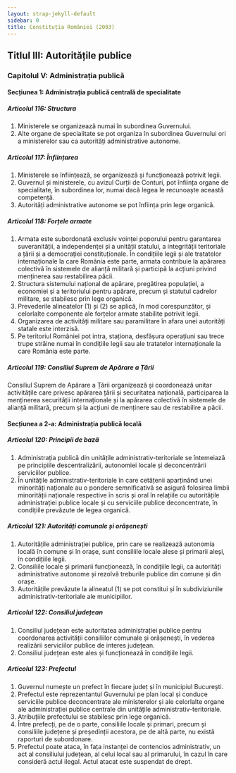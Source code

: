 ```yaml
---
layout: strap-jekyll-default
sidebar: 0
title: Constituția României (2003)
---
```


## Titlul III: Autoritățile publice

### Capitolul V: Administrația publică

#### Secțiunea 1: Administrația publică centrală de specialitate

##### **Articolul 116**: *Structura*

1. Ministerele se organizează numai în subordinea Guvernului.
1. Alte organe de specialitate se pot organiza în subordinea Guvernului ori a ministerelor sau ca autorități administrative autonome.

##### **Articolul 117**: *Înființarea*

1. Ministerele se înființează, se organizează și funcționează potrivit legii.
1. Guvernul și ministerele, cu avizul Curții de Conturi, pot înființa organe de specialitate, în subordinea lor, numai dacă legea le recunoaște această competență.
1. Autorități administrative autonome se pot înființa prin lege organică.

##### **Articolul 118**: *Forțele armate*

1. Armata este subordonată exclusiv voinței poporului pentru garantarea suveranității, a independenței și a unității statului, a integrității teritoriale a țării și a democrației constituționale. În condițiile legii și ale tratatelor internaționale la care România este parte, armata contribuie la apărarea colectivă în sistemele de alianță militară și participă la acțiuni privind menținerea sau restabilirea păcii.
1. Structura sistemului național de apărare, pregătirea populației, a economiei și a teritoriului pentru apărare, precum și statutul cadrelor militare, se stabilesc prin lege organică.
1. Prevederile alineatelor (1) și (2) se aplică, în mod corespunzător, și celorlalte componente ale forțelor armate stabilite potrivit legii.
1. Organizarea de activități militare sau paramilitare în afara unei autorități statale este interzisă.
1. Pe teritoriul României pot intra, staționa, desfășura operațiuni sau trece trupe străine numai în condițiile legii sau ale tratatelor internaționale la care România este parte.

##### **Articolul 119**: *Consiliul Suprem de Apărare a Țării*

Consiliul Suprem de Apărare a Țării organizează și coordonează unitar activitățile care privesc apărarea țării și securitatea națională, participarea la menținerea securității internaționale și la apărarea colectivă în sistemele de alianță militară, precum și la acțiuni de menținere sau de restabilire a păcii.

#### Secțiunea a 2-a: Administrația publică locală

##### **Articolul 120**: *Principii de bază*

1. Administrația publică din unitățile administrativ-teritoriale se întemeiază pe principiile descentralizării, autonomiei locale și deconcentrării serviciilor publice.
1. În unitățile administrativ-teritoriale în care cetățenii aparținând unei minorități naționale au o pondere semnificativă se asigură folosirea limbii minorității naționale respective în scris și oral în relațiile cu autoritățile administrației publice locale și cu serviciile publice deconcentrate, în condițiile prevăzute de legea organică.

##### **Articolul 121**: *Autorități comunale și orășenești*

1. Autoritățile administrației publice, prin care se realizează autonomia locală în comune și în orașe, sunt consiliile locale alese și primarii aleși, în condițiile legii.
1. Consiliile locale și primarii funcționează, în condițiile legii, ca autorități administrative autonome și rezolvă treburile publice din comune și din orașe.
1. Autoritățile prevăzute la alineatul (1) se pot constitui și în subdiviziunile administrativ-teritoriale ale municipiilor.

##### **Articolul 122**: *Consiliul județean*

1. Consiliul județean este autoritatea administrației publice pentru coordonarea activității consiliilor comunale și orășenești, în vederea realizării serviciilor publice de interes județean.
1. Consiliul județean este ales și funcționează în condițiile legii.

##### **Articolul 123**: *Prefectul*

1. Guvernul numește un prefect în fiecare județ și în municipiul București.
1. Prefectul este reprezentantul Guvernului pe plan local și conduce serviciile publice deconcentrate ale ministerelor și ale celorlalte organe ale administrației publice centrale din unitățile administrativ-teritoriale.
1. Atribuțiile prefectului se stabilesc prin lege organică.
1. Între prefecți, pe de o parte, consiliile locale și primari, precum și consiliile județene și președinții acestora, pe de altă parte, nu există raporturi de subordonare.
1. Prefectul poate ataca, în fața instanței de contencios administrativ, un act al consiliului județean, al celui local sau al primarului, în cazul în care consideră actul ilegal. Actul atacat este suspendat de drept.
